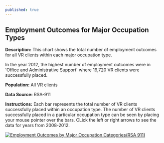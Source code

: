 ```yaml
---
published: true
---
```


## Employment Outcomes for Major Occupation Types

**Description:** This chart shows the total number of employment outcomes for all VR clients within each major occupation type. 

In the year 2012, the highest number of employment outcomes were in 'Office and Administrative Support' where 19,720 VR clients were successfully placed.

**Population:** All VR clients

**Data Source:** RSA-911

**Instructions:** Each bar represents the total number of VR clients successfully placed within an occupation type. The number of VR clients successfully placed in a particular occupation type can be seen by placing your mouse pointer over the bars.  CLick the left or right arrows to see the data for years from 2008-2012. 

<script type='text/javascript' src='https://public.tableausoftware.com/javascripts/api/viz_v1.js'></script><div class='tableauPlaceholder' style='width: 1024px; height: 694px;'><noscript><a href='#'><img alt='Employment Outcomes by Major Occupation Categories(RSA 911) ' src='https:&#47;&#47;publicrevizit.tableausoftware.com&#47;static&#47;images&#47;9C&#47;9C7CMJG8W&#47;1_rss.png' style='border: none' /></a></noscript><object class='tableauViz' width='1024' height='694' style='display:none;'><param name='host_url' value='https%3A%2F%2Fpublic.tableausoftware.com%2F' /> <param name='path' value='shared&#47;9C7CMJG8W' /> <param name='toolbar' value='yes' /><param name='static_image' value='https:&#47;&#47;publicrevizit.tableausoftware.com&#47;static&#47;images&#47;9C&#47;9C7CMJG8W&#47;1.png' /> <param name='animate_transition' value='yes' /><param name='display_static_image' value='yes' /><param name='display_spinner' value='yes' /><param name='display_overlay' value='yes' /><param name='display_count' value='yes' /><param name='showVizHome' value='no' /><param name='showTabs' value='y' /></object></div><div style='width:1024px;height:22px;padding:0px 10px 0px 0px;color:black;font:normal 8pt verdana,helvetica,arial,sans-serif;'><div style='float:right; padding-right:8px;'><a href='http://www.tableausoftware.com/public/about-tableau-products?ref=https://public.tableausoftware.com/shared/9C7CMJG8W' target='_blank'>Learn About Tableau</a></div></div>